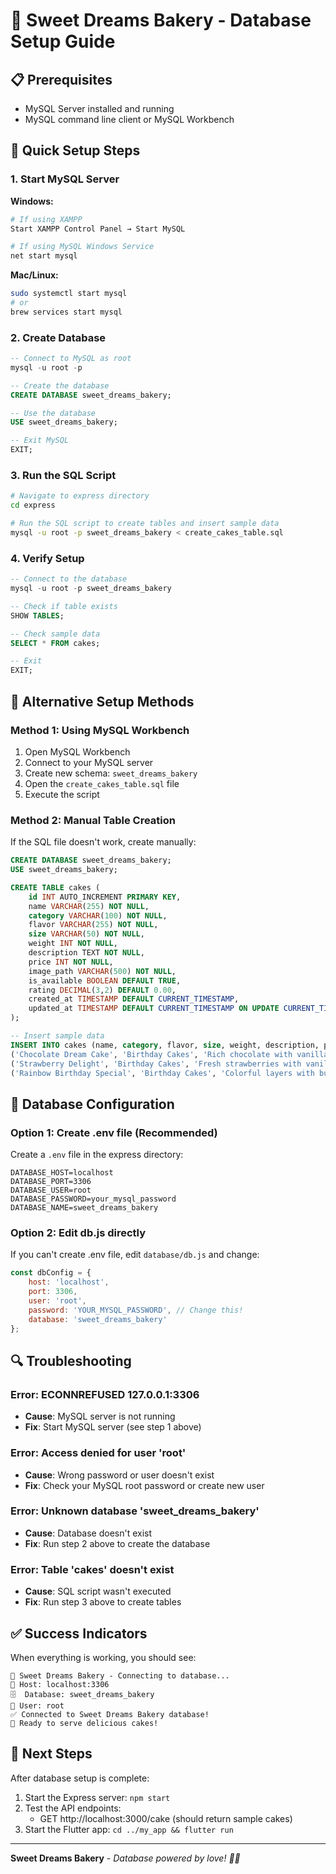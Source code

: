# 🍰 Sweet Dreams Bakery - Database Setup Guide

## 📋 Prerequisites
- MySQL Server installed and running
- MySQL command line client or MySQL Workbench

## 🚀 Quick Setup Steps

### 1. Start MySQL Server
**Windows:**
```bash
# If using XAMPP
Start XAMPP Control Panel → Start MySQL

# If using MySQL Windows Service
net start mysql
```

**Mac/Linux:**
```bash
sudo systemctl start mysql
# or
brew services start mysql
```

### 2. Create Database
```sql
-- Connect to MySQL as root
mysql -u root -p

-- Create the database
CREATE DATABASE sweet_dreams_bakery;

-- Use the database
USE sweet_dreams_bakery;

-- Exit MySQL
EXIT;
```

### 3. Run the SQL Script
```bash
# Navigate to express directory
cd express

# Run the SQL script to create tables and insert sample data
mysql -u root -p sweet_dreams_bakery < create_cakes_table.sql
```

### 4. Verify Setup
```sql
-- Connect to the database
mysql -u root -p sweet_dreams_bakery

-- Check if table exists
SHOW TABLES;

-- Check sample data
SELECT * FROM cakes;

-- Exit
EXIT;
```

## 🔧 Alternative Setup Methods

### Method 1: Using MySQL Workbench
1. Open MySQL Workbench
2. Connect to your MySQL server
3. Create new schema: `sweet_dreams_bakery`
4. Open the `create_cakes_table.sql` file
5. Execute the script

### Method 2: Manual Table Creation
If the SQL file doesn't work, create manually:

```sql
CREATE DATABASE sweet_dreams_bakery;
USE sweet_dreams_bakery;

CREATE TABLE cakes (
    id INT AUTO_INCREMENT PRIMARY KEY,
    name VARCHAR(255) NOT NULL,
    category VARCHAR(100) NOT NULL,
    flavor VARCHAR(255) NOT NULL,
    size VARCHAR(50) NOT NULL,
    weight INT NOT NULL,
    description TEXT NOT NULL,
    price INT NOT NULL,
    image_path VARCHAR(500) NOT NULL,
    is_available BOOLEAN DEFAULT TRUE,
    rating DECIMAL(3,2) DEFAULT 0.00,
    created_at TIMESTAMP DEFAULT CURRENT_TIMESTAMP,
    updated_at TIMESTAMP DEFAULT CURRENT_TIMESTAMP ON UPDATE CURRENT_TIMESTAMP
);

-- Insert sample data
INSERT INTO cakes (name, category, flavor, size, weight, description, price, image_path, is_available, rating) VALUES
('Chocolate Dream Cake', 'Birthday Cakes', 'Rich chocolate with vanilla cream', 'Medium (8 inch)', 1000, 'Kue coklat yang lezat dengan lapisan krim vanilla yang lembut. Cocok untuk perayaan ulang tahun atau acara spesial.', 150000, 'images/monitor1.jpg', TRUE, 4.5),
('Strawberry Delight', 'Birthday Cakes', 'Fresh strawberries with vanilla sponge', 'Medium (8 inch)', 950, 'Kue sponge vanilla yang lembut dengan potongan strawberry segar dan krim yang lezat.', 175000, 'images/monitor2.jpg', TRUE, 4.8),
('Rainbow Birthday Special', 'Birthday Cakes', 'Colorful layers with buttercream', 'Large (10 inch)', 1500, 'Kue pelangi dengan berbagai lapisan warna-warni dan buttercream yang manis. Perfect untuk ulang tahun anak-anak.', 200000, 'images/monitor3.jpg', TRUE, 4.7);
```

## 🔑 Database Configuration

### Option 1: Create .env file (Recommended)
Create a `.env` file in the express directory:
```
DATABASE_HOST=localhost
DATABASE_PORT=3306
DATABASE_USER=root
DATABASE_PASSWORD=your_mysql_password
DATABASE_NAME=sweet_dreams_bakery
```

### Option 2: Edit db.js directly
If you can't create .env file, edit `database/db.js` and change:
```javascript
const dbConfig = {
    host: 'localhost',
    port: 3306,
    user: 'root',
    password: 'YOUR_MYSQL_PASSWORD', // Change this!
    database: 'sweet_dreams_bakery'
};
```

## 🔍 Troubleshooting

### Error: ECONNREFUSED 127.0.0.1:3306
- **Cause**: MySQL server is not running
- **Fix**: Start MySQL server (see step 1 above)

### Error: Access denied for user 'root'
- **Cause**: Wrong password or user doesn't exist
- **Fix**: Check your MySQL root password or create new user

### Error: Unknown database 'sweet_dreams_bakery'
- **Cause**: Database doesn't exist
- **Fix**: Run step 2 above to create the database

### Error: Table 'cakes' doesn't exist
- **Cause**: SQL script wasn't executed
- **Fix**: Run step 3 above to create tables

## ✅ Success Indicators
When everything is working, you should see:
```
🍰 Sweet Dreams Bakery - Connecting to database...
📍 Host: localhost:3306
🗄️  Database: sweet_dreams_bakery
👤 User: root
✅ Connected to Sweet Dreams Bakery database!
🍰 Ready to serve delicious cakes!
```

## 🎯 Next Steps
After database setup is complete:
1. Start the Express server: `npm start`
2. Test the API endpoints:
   - GET http://localhost:3000/cake (should return sample cakes)
3. Start the Flutter app: `cd ../my_app && flutter run`

---
**Sweet Dreams Bakery** - *Database powered by love! 🍰💾* 